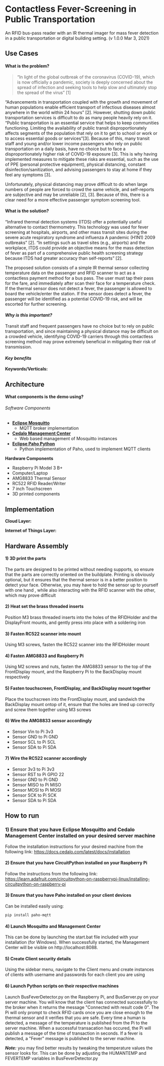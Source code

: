 
# Contactless Fever-Screening in Public Transportation

An RFID bus-pass reader with an IR thermal imager for mass fever detection in a public transportation or digital building setting.
(v 1.0.0 Mar 3, 2021)

## Use Cases

#### What is the problem?
> “In light of the global outbreak of the coronavirus (COVID-19), which is now officially a pandemic, society is deeply concerned about the spread of infection and seeking tools to help slow and ultimately stop the spread of the virus” [1]

“Advancements in transportation coupled with the growth and movement of human populations enable efficient transport of infectious diseases almost anywhere in the world within 24 hours” [2]. However, shutting down public transportation services is difficult to do as many people heavily rely on it.  “Public transportation is an essential service that helps to keep communities functioning. Limiting the availability of public transit disproportionately affects segments of the population that rely on it to get to school or work or to access essential goods or services”[3]. Because of this, many transit staff and young and/or lower income passengers who rely on public transportation on a daily basis, have no choice but to face a disproportionately higher risk of COVID-19 exposure [3]. This is why having implemented measures to mitigate these risks are essential, such as the use of PPE (personal protective equipment), physical distancing, constant disinfection/sanitization, and advising passengers to stay at home if they feel any symptoms [3]. 

Unfortunately, physical distancing may prove difficult to do when large numbers of people are forced to crowd the same vehicle, and self-reports are subjective and may be unreliable [2], [3]. Because of this, there is a clear need for a more effective passenger symptom screening tool.

#### What is the solution?
“Infrared thermal detection systems (ITDS) offer a potentially useful alternative to contact thermometry. This technology was used for fever screening at hospitals, airports, and other mass transit sites during the severe acute respiratory syndrome and influenza A pandemic (H1N1) 2009 outbreaks” [2]. “In settings such as travel sites (e.g., airports) and the workplace, ITDS could provide an objective means for the mass detection of fever as part of a comprehensive public health screening strategy because ITDS had greater accuracy than self-reports” [2]. 

The proposed solution consists of a simple IR thermal sensor collecting temperature data on the passenger and RFID scanner to act as a contactless payment method for a bus pass. The user must tap their pass for the fare, and immediately after scan their face for a temperature check. If the thermal sensor does not detect a fever, the passenger is allowed to board the vehicle/enter the station. If the sensor does detect a fever, the passenger will be identified as a potential COVID-19 risk, and will be escorted for further screening. 

#### *Why is this important?*

Transit staff and frequent passengers have no choice but to rely on public transportation, and since maintaining a physical distance may be difficult on a crowded vehicle, identifying COVID-19 carriers through this contactless screening method may prove extremely beneficial in mitigating their risk of transmission. 

#### *Key benefits*

**Keywords/Verticals:** 

## Architecture

#### What components is the demo using?

###### Software Components
- **[Eclipse Mosquitto](https://mosquitto.org/)**
  - MQTT broker implementation
- **[Cedalo Management Center](https://docs.cedalo.com/latest/docs/management-center/mc-overview)**
  - Web based management of Mosquitto instances
- **[Eclipse Paho Python](https://www.eclipse.org/paho/index.php?page=clients/python/index.php)**
  - Python implementation of Paho, used to implement MQTT clients

**Hardware Components**
- Raspberry Pi Model 3 B+
- Computer/Laptop
- AMG8833 Thermal Sensor
- RC522 RFID Reader/Writer
- 7 inch Touchscreen
- 3D printed components 

## Implementation

**Cloud Layer:**

**Internet of Things Layer:**

## Hardware Assembly

#### 1) 3D print the parts 
The parts are designed to be printed without needing supports, so ensure that the parts are correctly oriented on the buildplate. Printing is obviously optional, but it ensures that the thermal sensor is in a better position to detect your face. Otherwise, you may have to hold the sensor up to yourself with one hand , while also interacting with the RFID scanner with the other, which may prove difficult

#### 2) Heat set the brass threaded inserts
Position M3 brass threaded inserts into the holes of the RFIDHolder and the DisplayFront mounts, and gently press into place with a soldering iron

#### 3) Fasten RC522 scanner into mount
Using M3 screws, fasten the RC522 scanner into the RFIDHolder mount

#### 4) Fasten AMG8833 and Raspberry Pi
Using M2 screws and nuts, fasten the AMG8833 sensor to the top of the FrontDisplay mount, and the Raspberry Pi to the BackDisplay mount respectively

#### 5) Fasten touchscreen, FrontDisplay, and BackDisplay mount together
Place the touchscreen into the FrontDisplay mount, and sandwich the BackDisplay mount ontop of it, ensure that the holes are lined up correctly and screw them together using M3 screws

#### 6) Wire the AMG8833 sensor accordingly
- Sensor Vin to Pi 3v3
- Sensor GND to Pi GND
- Sensor SCL to Pi SCL
- Sensor SDA to Pi SDA

#### 7) Wire the RC522 scanner accordingly
- Sensor 3v3 to Pi 3v3
- Sensor RST to Pi GPIO 22
- Sensor GND to Pi GND
- Sensor MISO to Pi MISO
- Sensor MOSI to Pi MOSI
- Sensor SCK to Pi SCK
- Sensor SDA to Pi SDA

## How to run

### 1) Ensure that you have Eclipse Mosquitto and Cedalo Management Center installed on your desired server machine
Follow the installation instructions for your desired machine from the following link: https://docs.cedalo.com/latest/docs/installation

#### 2) Ensure that you have CircuitPython installed on your Raspberry Pi
Follow the instructions from the following link: https://learn.adafruit.com/circuitpython-on-raspberrypi-linux/installing-circuitpython-on-raspberry-pi

#### 3) Ensure that you have Paho installed on your client devices
Can be installed easily using:
```bash
pip install paho-mqtt
```

#### 4) Launch Mosquitto and Management Center
This can be done by launching the start.bat file included with your installation (for Windows). When successfully started, the Management Center will be visible on http://localhost:8088. 

#### 5) Create Client security details
Using the sidebar menu, navigate to the Client menu and create instances of clients with username and passwords for each client you are using

#### 6) Launch Python scripts on their respective machines
Launch BusFeverDetector.py on the Raspberry Pi, and BusServer.py on your server machine. You will know that the client has connected successfully to the broker when it returns the message "Connected with result code 0". The Pi will only prompt to check RFID cards once you are close enough to the thermal sensor and it verifies that you are safe. Every time a human is detected, a message of the temperature is published from the Pi to the server machine. When a successful transacation has occured, the Pi will publish a message of the time of transaction in seconds. If a fever is detected, a "Fever" message is published to the server machine. 


***Note:*** you may find better results by tweaking the temperature values the sensor looks for. This can be done by adjusting the HUMANTEMP and FEVERTEMP variables in BusFeverDetector.py



